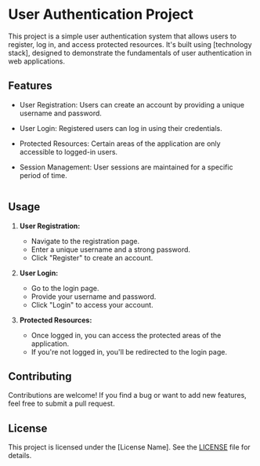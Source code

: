 # User Authentication Project

This project is a simple user authentication system that allows users to register, log in, and access protected resources. It's built using [technology stack], designed to demonstrate the fundamentals of user authentication in web applications.

## Features

- User Registration: Users can create an account by providing a unique username and password.
- User Login: Registered users can log in using their credentials.
- Protected Resources: Certain areas of the application are only accessible to logged-in users.
- Session Management: User sessions are maintained for a specific period of time.


   ```

## Usage

1. **User Registration:**
   - Navigate to the registration page.
   - Enter a unique username and a strong password.
   - Click "Register" to create an account.

2. **User Login:**
   - Go to the login page.
   - Provide your username and password.
   - Click "Login" to access your account.

3. **Protected Resources:**
   - Once logged in, you can access the protected areas of the application.
   - If you're not logged in, you'll be redirected to the login page.

## Contributing

Contributions are welcome! If you find a bug or want to add new features, feel free to submit a pull request.

## License

This project is licensed under the [License Name]. See the [LICENSE](LICENSE) file for details.

